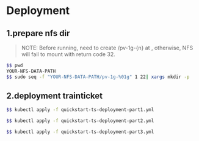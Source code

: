 # Deployment

## 1.prepare nfs dir
> NOTE: Before running, need to create <YOUR-NFS-DATA-PATH>/pv-1g-{n} at <YOUR-NFS-SERVER>, otherwise, NFS will fail to mount with return code 32.

```bash
$$ pwd
YOUR-NFS-DATA-PATH
$$ sudo seq -f "YOUR-NFS-DATA-PATH/pv-1g-%01g" 1 22| xargs mkdir -p

```


## 2.deployment trainticket

```bash
$$ kubectl apply -f quickstart-ts-deployment-part1.yml

$$ kubectl apply -f quickstart-ts-deployment-part2.yml

$$ kubectl apply -f quickstart-ts-deployment-part3.yml
```
